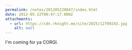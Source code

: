```yaml
---
permalink: /notes/201205220847/index.html
date: 2012-05-22T08:47:17.000Z
attachments:
  - url: https://cdn.rknight.me/site/2025/12769243.jpg
    alt: null
---
```


I'm coming for ya CORGI.
